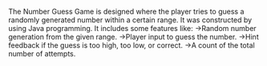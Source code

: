 The Number Guess Game is designed where the player tries to guess a randomly generated number within a certain range. It was constructed by using Java programming. 
It includes some features like: 
  ->Random number generation from the given range.
  ->Player input to guess the number.
  ->Hint feedback if the guess is too high, too low, or correct.
  ->A count of the total number of attempts.
